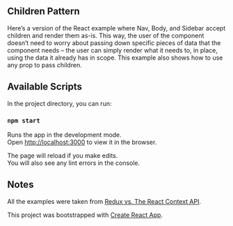 ## Children Pattern
Here’s a version of the React example where Nav, Body, and Sidebar accept children and render them as-is. This way, the user of the component doesn’t need to worry about passing down specific pieces of data that the component needs – the user can simply render what it needs to, in place, using the data it already has in scope. This example also shows how to use any prop to pass children.

## Available Scripts

In the project directory, you can run:

### `npm start`

Runs the app in the development mode.<br>
Open [http://localhost:3000](http://localhost:3000) to view it in the browser.

The page will reload if you make edits.<br>
You will also see any lint errors in the console.

## Notes
All the examples were taken from [Redux vs. The React Context API](https://daveceddia.com/context-api-vs-redux/).

This project was bootstrapped with [Create React App](https://github.com/facebook/create-react-app).
